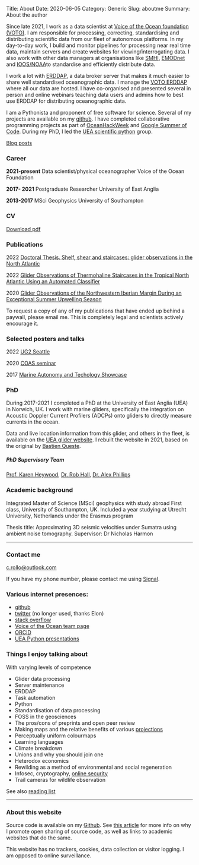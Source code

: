 Title: About
Date: 2020-06-05
Category: Generic
Slug: aboutme
Summary: About the author

Since late 2021, I work as a data scientist at [Voice of the Ocean foundation (VOTO)](https://voiceoftheocean.org/en). I am responsible for processing, correcting, standardising and distributing scientific data from our fleet of autonomous platforms. In my day-to-day work, I build and monitor pipelines for processing near real time data, maintain servers and create websites for viewing/interrogating data. I also work with other data managers at organisations like [SMHI](https://www.smhi.se/en),  [EMODnet](https://emodnet.ec.europa.eu/en) and [IOOS/NOAA](https://ioos.noaa.gov/)to standardise and efficiently distribute data.

I work a lot with [ERDDAP](https://github.com/ERDDAP/erddap), a data broker server that makes it much easier to share well standardised oceanographic data. I manage the [VOTO ERDDAP](https://erddap.observations.voiceoftheocean.org/erddap/index.html) where all our data are hosted. I have co-organised and presented several in person and online webinars teaching data users and admins how to best use ERDDAP for distributing oceanographic data.

I am a Pythonista and proponent of free software for science. Several of my projects are available on my [github](https://github.com/callumrollo). I have completed collaborative programming projects as part of [OceanHackWeek](https://callumrollo.github.io/hackweek.html) and [Google Summer of Code](https://summerofcode.withgoogle.com/). During my PhD, I led the [UEA scientific python](https://ueapy.github.io/) group.

[Blog posts](https://callumrollo.github.io/)

### Career

**2021-present** Data scientist/physical oceanographer Voice of the Ocean Foundation

**2017- 2021** Postgraduate Researcher University of East Anglia

**2013-2017** MSci Geophysics University of Southampton

### CV

[Download pdf](../images/callum-rollo-cv.pdf)

### Publications

2022 [Doctoral Thesis. Shelf, shear and staircases: glider observations in the North Atlantic](https://ueaeprints.uea.ac.uk/id/eprint/87555/)

2022 [Glider Observations of Thermohaline Staircases in the Tropical North Atlantic Using an Automated Classifier](https://gi.copernicus.org/articles/11/359/2022/)

2020 [Glider Observations of the Northwestern Iberian Margin During an Exceptional Summer Upwelling Season](https://doi.org/10.1029/2019JC015804)

To request a copy of any of my publications that have ended up behind a paywall, please email me. This is completely legal and scientists actively encourage it.

### Selected posters and talks

2022 [UG2 Seattle](../images/ug2_2022.pdf)

2020 [COAS seminar](../images/Rollo_COAS_2020_low_res.pdf)

2017 [Marine Autonomy and Techology Showcase](../images/poster_omura_17.pdf)

### PhD

During 2017-2021 I completed a PhD at the University of East Anglia (UEA) in Norwich, UK. I work with marine gliders, specifically the integration on Acoustic Doppler Current Profilers (ADCPs) onto gliders to directly measure currents in the ocean.

Data and live location information from this glider, and others in the fleet, is available on the [UEA glider website](https://ueaglider.uea.ac.uk). I rebuilt the website in 2021, based on the original by [Bastien Queste](http://byqueste.com/).

##### PhD Supervisory Team

[Prof. Karen Heywood](https://people.uea.ac.uk/k_heywood), [Dr. Rob Hall](https://people.uea.ac.uk/robert_hall), [Dr. Alex Phillips](https://www.noc.ac.uk/people/abp)

### Academic background

Integrated Master of Science (MSci) geophysics with study abroad First class, University of Southampton, UK. Included a year studying at Utrecht University, Netherlands under the Erasmus program

Thesis title: Approximating 3D seismic velocities under Sumatra using ambient noise tomography.
Supervisor: Dr Nicholas Harmon

-----------------------

### Contact me

[c.rollo@outlook.com](mailto:c.rollo@outlook.com)

If you have my phone number, please contact me using [Signal](https://www.signal.org/).

### Various internet presences:

- [github](https://github.com/callumrollo)
- [twitter](https://twitter.com/callum_rollo) (no longer used, thanks Elon)
- [stack overflow](https://stackoverflow.com/users/13208790/marcos)
- [Voice of the Ocean team page](https://voiceoftheocean.org/meet-the-crew/)
- [ORCID](https://orcid.org/0000-0002-5134-7886)
- [UEA Python presentations](https://ueapy.github.io/author/callum-rollo.html) 

### Things I enjoy talking about

With varying levels of competence

- Glider data processing
- Server maintenance
- ERDDAP
- Task automation
- Python
- Standardisation of data processing
- FOSS in the geosciences
- The pros/cons of preprints and open peer review
- Making maps and the relative benefits of various [projections](https://xkcd.com/977/)
- Perceptually uniform colourmaps
- Learning languages
- Climate breakdown
- Unions and why you should join one
- Heterodox economics
- Rewilding as a method of environmental and social regeneration
- Infosec, cryptography, [online security](https://www.youtube.com/watch?v=dQw4w9WgXcQ)
- Trail cameras for wildlife observation

See also [reading list](/reading)

-------------------

### About this website

Source code is available on my [Github](https://github.com/callumrollo/callumrollo.github.io). See [this article](https://callumrollo.github.io/howto.html#howto) for more info on why I promote open sharing  of source code, as well as links to academic websites that do the same.

This website has no trackers, cookies, data collection or visitor logging. I am opposed to online surveillance.
